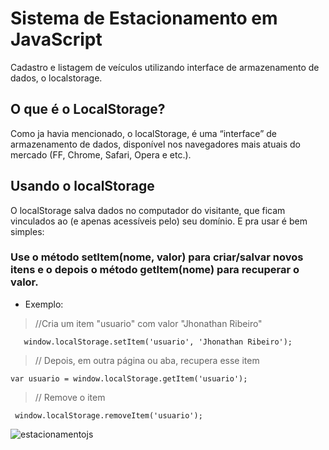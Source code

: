 # Sistema de Estacionamento em JavaScript

Cadastro e listagem de veículos utilizando 
interface de armazenamento de dados, o localstorage.

## O que é o LocalStorage?

Como ja havia mencionado, o localStorage, é uma “interface” de armazenamento
de dados, disponível nos navegadores mais atuais do mercado (FF, Chrome, Safari, 
Opera e etc.).

## Usando o localStorage
O localStorage salva dados no computador do visitante, que ficam vinculados ao 
(e apenas acessíveis pelo) seu domínio. E pra usar é bem simples:

### Use o método setItem(nome, valor) para criar/salvar novos itens e o depois o método getItem(nome) para recuperar o valor.

- Exemplo:
> //Cria um item "usuario" com valor "Jhonathan Ribeiro"
```
   window.localStorage.setItem('usuario', 'Jhonathan Ribeiro');
```

> // Depois, em outra página ou aba, recupera esse item
```
var usuario = window.localStorage.getItem('usuario');
```

> // Remove o item
```
 window.localStorage.removeItem('usuario');
```



![estacionamentojs](https://user-images.githubusercontent.com/37172038/52458558-3ac25f00-2b47-11e9-985f-fba919e9fe28.png)
